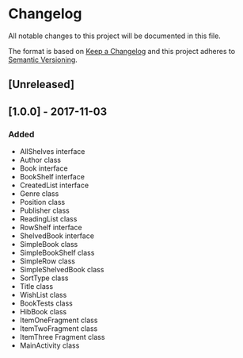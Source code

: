 # Changelog
All notable changes to this project will be documented in this file.

The format is based on [Keep a Changelog](http://keepachangelog.com/en/1.0.0/)
and this project adheres to [Semantic Versioning](http://semver.org/spec/v2.0.0.html).

## [Unreleased]

## [1.0.0] - 2017-11-03
### Added
- AllShelves interface
- Author class
- Book interface
- BookShelf interface
- CreatedList interface
- Genre class
- Position class
- Publisher class
- ReadingList class
- RowShelf interface
- ShelvedBook interface
- SimpleBook class
- SimpleBookShelf class
- SimpleRow class
- SimpleShelvedBook class
- SortType class
- Title class
- WishList class
- BookTests class
- HibBook class
- ItemOneFragment class
- ItemTwoFragment class
- ItemThree Fragment class 
- MainActivity class









